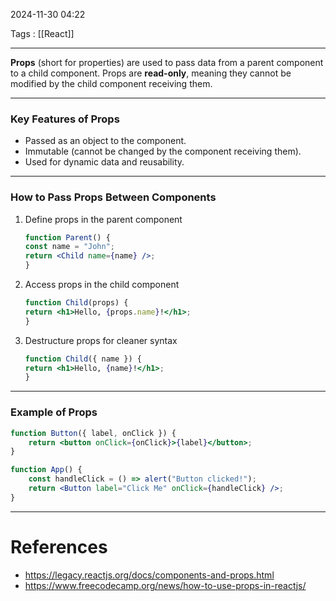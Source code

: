 2024-11-30 04:22

Tags : [[React]]

---
**Props** (short for properties) are used to pass data from a parent component to a child component. Props are **read-only**, meaning they cannot be modified by the child component receiving them.

---
### Key Features of Props

- Passed as an object to the component.
- Immutable (cannot be changed by the component receiving them).
- Used for dynamic data and reusability.

---
### How to Pass Props Between Components

1. Define props in the parent component
	```jsx
	function Parent() {
    const name = "John";
    return <Child name={name} />;
	}
	```

2. Access props in the child component
	```jsx
	function Child(props) {
    return <h1>Hello, {props.name}!</h1>;
	}
	```

3. Destructure props for cleaner syntax
	```jsx
	function Child({ name }) {
    return <h1>Hello, {name}!</h1>;
	}
	```

___
### Example of Props

```jsx
function Button({ label, onClick }) {
    return <button onClick={onClick}>{label}</button>;
}

function App() {
    const handleClick = () => alert("Button clicked!");
    return <Button label="Click Me" onClick={handleClick} />;
}
```

---
# References

- https://legacy.reactjs.org/docs/components-and-props.html
- https://www.freecodecamp.org/news/how-to-use-props-in-reactjs/